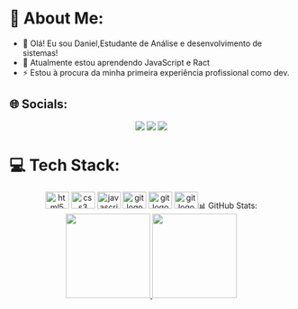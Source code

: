 # 💫 About Me:
- 👋 Olá! Eu sou Daniel,Estudante de Análise e desenvolvimento de sistemas! 
- 🌱 Atualmente estou aprendendo JavaScript e Ract
- ⚡ Estou à procura da minha primeira experiência profissional como dev.

## 🌐 Socials:

<div align="center"> 
  <a href="https://www.instagram.com/daniel.slip3/" target="_blank"><img src="https://img.shields.io/badge/-Instagram-%23E4405F?style=for-the-badge&logo=instagram&logoColor=white" target="_blank"></a>
  <a href = "mailto:daniel.slip08@gmail.com"><img src="https://img.shields.io/badge/-Gmail-%23333?style=for-the-badge&logo=gmail&logoColor=white" target="_blank"></a>
  <a href="https://www.linkedin.com/in/daniel-filipe-dantas-170422242/" target="_blank"><img src="https://img.shields.io/badge/-LinkedIn-%230077B5?style=for-the-badge&logo=linkedin&logoColor=white" target="_blank"></a> 
  
</div>

# 💻 Tech Stack:

<div align="center">
  <img src="https://cdn.jsdelivr.net/gh/devicons/devicon/icons/html5/html5-original.svg" height="30" width="42" alt="html5 logo"/>
  <img src="https://cdn.jsdelivr.net/gh/devicons/devicon/icons/css3/css3-original.svg" height="30" width="42" alt="css3 logo"/>
  <img src="https://cdn.jsdelivr.net/gh/devicons/devicon/icons/javascript/javascript-original.svg" height="30" width="42" alt="javascript logo"/>
  <img src="https://cdn.jsdelivr.net/gh/devicons/devicon/icons/git/git-original.svg" height="30" width="42" alt="git logo"/>
  <img src="https://cdn.jsdelivr.net/gh/devicons/devicon/icons/react/react-original.svg" height="30" width="42" alt="git logo" />
  <img src="https://cdn.jsdelivr.net/gh/devicons/devicon/icons/nodejs/nodejs-original.svg" height="30" width="42" alt="git logo />
</div>

# 📊 GitHub Stats:

<div align="center">
  <a href="https://github.com/D4niel001">
   <img height="150em" src="https://github-readme-stats.vercel.app/api?username=D4niel001&show_icons=true&theme=vue-dark&hide_border=true&include_all_commits=true&count_private=true"/>
   <img height="150em" src="https://github-readme-stats.vercel.app/api/top-langs/?username=D4niel001&theme=vue-dark&hide_border=true&include_all_commits=true&count_private=true&layout=compact"/>
  </a>
</div>



<!-- Proudly created with GPRM ( https://gprm.itsvg.in ) -->
